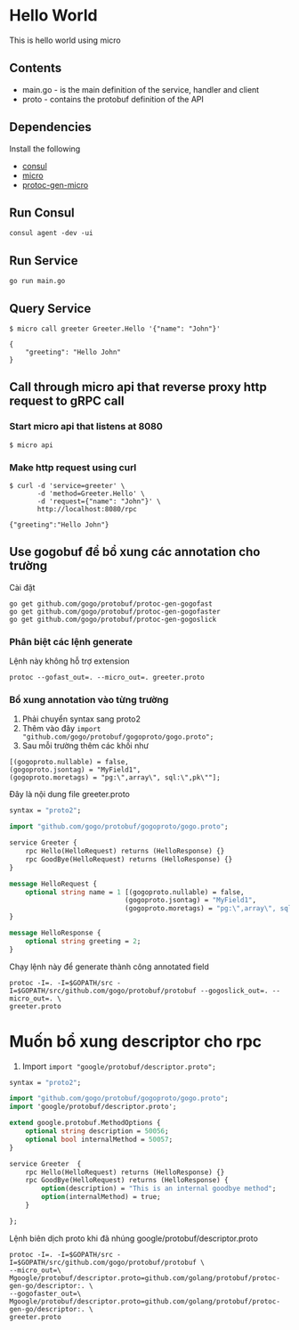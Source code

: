 # Hello World

This is hello world using micro

## Contents

- main.go - is the main definition of the service, handler and client
- proto - contains the protobuf definition of the API

## Dependencies

Install the following

- [consul](https://www.consul.io/intro/getting-started/install.html)
- [micro](https://github.com/micro/micro)
- [protoc-gen-micro](https://github.com/micro/protoc-gen-micro)

## Run Consul
```shell
consul agent -dev -ui
```

## Run Service

```shell
go run main.go
```

## Query Service

```
$ micro call greeter Greeter.Hello '{"name": "John"}'

{
	"greeting": "Hello John"
}
```

## Call through micro api that reverse proxy http request to gRPC call
### Start micro api that listens at 8080
```shel
$ micro api
```

### Make http request using curl
```shell
$ curl -d 'service=greeter' \
       -d 'method=Greeter.Hello' \
       -d 'request={"name": "John"}' \
       http://localhost:8080/rpc

{"greeting":"Hello John"}
```

## Use gogobuf để bổ xung các annotation cho trường
Cài đặt

```
go get github.com/gogo/protobuf/protoc-gen-gogofast
go get github.com/gogo/protobuf/protoc-gen-gogofaster
go get github.com/gogo/protobuf/protoc-gen-gogoslick

```
### Phân biệt các lệnh generate
Lệnh này không hỗ trợ extension
```
protoc --gofast_out=. --micro_out=. greeter.proto
```


### Bổ xung annotation vào từng trường
1. Phải chuyển syntax sang proto2
2. Thêm vào đây ```import "github.com/gogo/protobuf/gogoproto/gogo.proto";```
3. Sau mỗi trường thêm các khối như
```
[(gogoproto.nullable) = false,
(gogoproto.jsontag) = "MyField1",
(gogoproto.moretags) = "pg:\",array\", sql:\",pk\""];

```
Đây là nội dung file greeter.proto
```proto
syntax = "proto2";

import "github.com/gogo/protobuf/gogoproto/gogo.proto";

service Greeter {
	rpc Hello(HelloRequest) returns (HelloResponse) {}
	rpc GoodBye(HelloRequest) returns (HelloResponse) {}
}

message HelloRequest {
	optional string name = 1 [(gogoproto.nullable) = false,
							 (gogoproto.jsontag) = "MyField1",
							 (gogoproto.moretags) = "pg:\",array\", sql:\",pk\""];
}

message HelloResponse {
	optional string greeting = 2;
}

```
Chạy lệnh này để generate thành công annotated field
```
protoc -I=. -I=$GOPATH/src -I=$GOPATH/src/github.com/gogo/protobuf/protobuf --gogoslick_out=. --micro_out=. \
greeter.proto
```

# Muốn bổ xung descriptor cho rpc
1. Import ```import "google/protobuf/descriptor.proto";```


```proto
syntax = "proto2";

import "github.com/gogo/protobuf/gogoproto/gogo.proto";
import 'google/protobuf/descriptor.proto';

extend google.protobuf.MethodOptions {
	optional string description = 50056;
	optional bool internalMethod = 50057;
}

service Greeter  {
	rpc Hello(HelloRequest) returns (HelloResponse) {}
	rpc GoodBye(HelloRequest) returns (HelloResponse) {
		option(description) = "This is an internal goodbye method";
		option(internalMethod) = true;
	}

};

```

Lệnh biên dịch proto khi đã nhúng google/protobuf/descriptor.proto
```
protoc -I=. -I=$GOPATH/src -I=$GOPATH/src/github.com/gogo/protobuf/protobuf \
--micro_out=\
Mgoogle/protobuf/descriptor.proto=github.com/golang/protobuf/protoc-gen-go/descriptor:. \
--gogofaster_out=\
Mgoogle/protobuf/descriptor.proto=github.com/golang/protobuf/protoc-gen-go/descriptor:. \
greeter.proto
```
